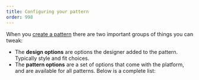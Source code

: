 ```yaml
---
title: Configuring your pattern
order: 998
---
```


When you [create a pattern](/create/) there are two important groups of things you can tweak:

- The **design options** are options the designer added to the pattern. Typically style and fit choices.
- The **pattern options** are a set of options that come with the platform, and are available for all patterns. Below is a complete list:

<ReadMore list />
